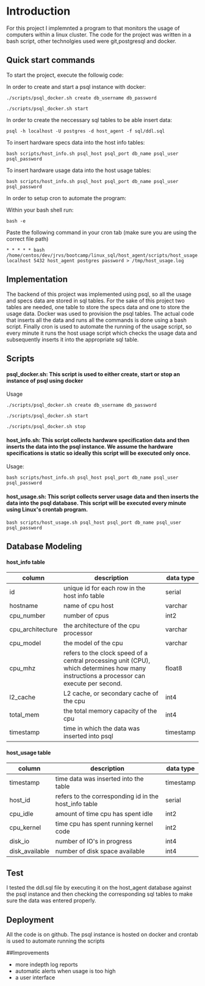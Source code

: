 

# Introduction

For this project I implemnted a program to that monitors the usage of computers within a linux cluster. The code for the project was written in a bash script, other technolgies used were git,postgresql and docker.


## Quick start commands
To start the project, execute the followig code:

In order to create and start a psql instance with docker:
```
./scripts/psql_docker.sh create db_username db_password

```

```
./scripts/psql_docker.sh start
```
 In order to create the neccessary sql tables to be able insert data:
```
psql -h localhost -U postgres -d host_agent -f sql/ddl.sql

```
 To insert hardware specs data into the host info tables:
```
bash scripts/host_info.sh psql_host psql_port db_name psql_user psql_password

```
To insert hardware usage data into the host usage tables:
```
bash scripts/host_info.sh psql_host psql_port db_name psql_user psql_password
```
In order to setup cron to automate the program:

Within your bash shell run:
```
bash -e

```
Paste the following command in your cron tab
(make sure you are using the correct file path)
```
* * * * * bash /home/centos/dev/jrvs/bootcamp/linux_sql/host_agent/scripts/host_usage.sh localhost 5432 host_agent postgres password > /tmp/host_usage.log
```

## Implementation

The backend of this project was implemented using psql, so all the usage and specs data are stored in sql tables. For the sake of this project two tables are needed, one table to store the specs data and one to store the usage data. Docker was used to provision the psql tables. The actual code that inserts all the data and runs all the commands is done using a bash script. Finally cron is used to automate the running of the usage script, so every minute it runs the host usage script which checks the usage data and subsequently inserts it into the appropriate sql table.


## Scripts
#### psql\_docker.sh: This script is used to either create, start or stop  an instance of psql using docker
Usage
```
./scripts/psql_docker.sh create db_username db_password

```

```
./scripts/psql_docker.sh start

```

```
./scripts/psql_docker.sh stop

```

#### host\_info.sh: This script collects hardware specification data and then inserts the data into the psql instance. We assume the hardware specifications is static so ideally this script will be executed only once.
Usage:
```
bash scripts/host_info.sh psql_host psql_port db_name psql_user psql_password

```

#### host\_usage.sh: This script collects server usage data and then inserts the data into the psql database. This script will be executed every minute using Linux's crontab program.

```
bash scripts/host_usage.sh psql_host psql_port db_name psql_user psql_password

```

## Database Modeling

#### host\_info table

|column | description| data type|
|-------|------------|---------------------------------|
| id    | unique id for each row in the host info table| serial|
| hostname| name of cpu host| varchar|
| cpu\_number | number of cpus| int2 |
|cpu\_architecture| the architecture of the cpu processor| varchar|
|cpu\_model | the model of the cpu | varchar |
|cpu\_mhz | refers to the clock speed of a central processing unit (CPU), which determines how many instructions a processor can execute per second.| float8 |
|l2\_cache | L2 cache, or secondary cache of the cpu| int4|
|total\_mem | the total memory capacity of the cpu| int4|
|timestamp | time in which the data was inserted into psql | timestamp |


#### host\_usage table


|column| description| data type|
|------|------------|----------|
| timestamp | time data was inserted into the table | timestamp|
| host\_id | refers to the corresponding id in the host\_info table| serial|
| cpu\_idle | amount of time cpu has spent idle| int2|
| cpu\_kernel | time cpu has spent running kernel code| int2|
| disk\_io | number of IO's in progress | int4|
| disk\_available | number of disk space available | int4 |


## Test
I tested the ddl.sql file by executing it on the host\_agent database against the psql instance and then checking the corresponding sql tables to make sure the data was entered properly.

## Deployment
All the code is on github. The psql instance is hosted on docker and crontab is used to automate running the scripts

##Improvements

- more indepth log reports
- automatic alerts when usage is too high
- a user interface
